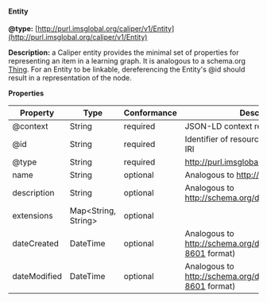 #### Entity

__@type:__ [http://purl.imsglobal.org/caliper/v1/Entity](http://purl.imsglobal.org/caliper/v1/Entity)

__Description:__ a Caliper entity provides the minimal set of properties for representing an item in a learning graph. It is analogous to a schema.org [Thing](http://schema.org/Thing).  For an Entity to be linkable, dereferencing the Entity's @id should result in a representation of the node.

__Properties__

| Property | Type | Conformance | Description |
| -------- | ---- |  ----------- | ----------- |
| @context | String | required | JSON-LD context represented by an IRI |
| @id | String | required | Identifier of resource represented by an IRI |
| @type | String |  required | http://purl.imsglobal.org/caliper/v1/Entity |
| name | String |  optional | Analogous to http://schema.org/name |
| description | String |  optional | Analogous to  http://schema.org/description |
| extensions | Map<String, String> | optional | |
| dateCreated | DateTime | optional | Analogous to http://schema.org/dateCreated ([ISO 8601](https://en.wikipedia.org/wiki/ISO_8601#Combined_date_and_time_representations) format) |
| dateModified | DateTime | optional | Analogous to http://schema.org/dateModified ([ISO 8601](https://en.wikipedia.org/wiki/ISO_8601#Combined_date_and_time_representations) format) |